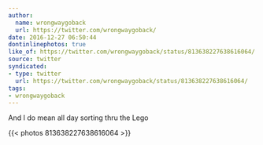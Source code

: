 ```yaml
---
author:
  name: wrongwaygoback
  url: https://twitter.com/wrongwaygoback/
date: 2016-12-27 06:50:44
dontinlinephotos: true
like_of: https://twitter.com/wrongwaygoback/status/813638227638616064/
source: twitter
syndicated:
- type: twitter
  url: https://twitter.com/wrongwaygoback/status/813638227638616064/
tags:
- wrongwaygoback
---
```


And I do mean all day sorting thru the Lego 

{{< photos 813638227638616064 >}}